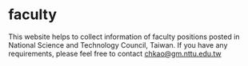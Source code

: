 # faculty

This website helps to collect information of faculty positions posted in National Science and Technology Council, Taiwan.
If you have any requirements, please feel free to contact chkao@gm.nttu.edu.tw
